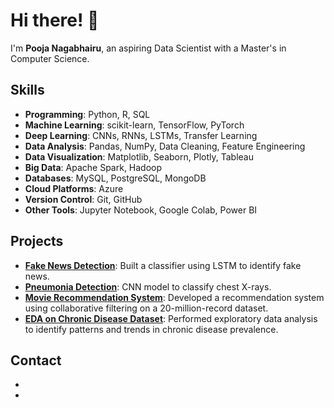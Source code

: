 # Hi there! 👋  
I'm **Pooja Nagabhairu**, an aspiring Data Scientist with a Master's in Computer Science.  

## Skills  
- **Programming**: Python, R, SQL  
- **Machine Learning**: scikit-learn, TensorFlow, PyTorch  
- **Deep Learning**: CNNs, RNNs, LSTMs, Transfer Learning  
- **Data Analysis**: Pandas, NumPy, Data Cleaning, Feature Engineering  
- **Data Visualization**: Matplotlib, Seaborn, Plotly, Tableau  
- **Big Data**: Apache Spark, Hadoop  
- **Databases**: MySQL, PostgreSQL, MongoDB  
- **Cloud Platforms**: Azure  
- **Version Control**: Git, GitHub  
- **Other Tools**: Jupyter Notebook, Google Colab, Power BI  

## Projects  
- **[Fake News Detection](#)**: Built a classifier using LSTM to identify fake news.  
- **[Pneumonia Detection](#)**: CNN model to classify chest X-rays.  
- **[Movie Recommendation System](#)**: Developed a recommendation system using collaborative filtering on a 20-million-record dataset.  
- **[EDA on Chronic Disease Dataset](#)**: Performed exploratory data analysis to identify patterns and trends in chronic disease prevalence.  

## Contact  
- [LinkedIn]:https://www.linkedin.com/in/pooja-nagabhairu/  
- [Email]:poojanagabhairu1818@gmail.com  
